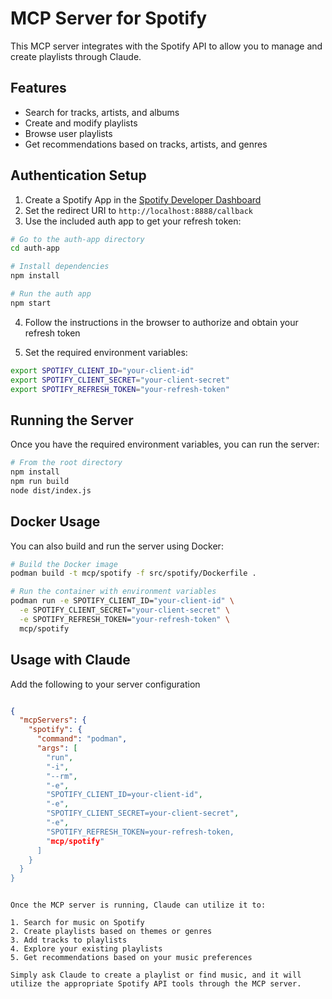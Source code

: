# MCP Server for Spotify

This MCP server integrates with the Spotify API to allow you to manage and create playlists through Claude.

## Features

- Search for tracks, artists, and albums
- Create and modify playlists
- Browse user playlists
- Get recommendations based on tracks, artists, and genres

## Authentication Setup

1. Create a Spotify App in the [Spotify Developer Dashboard](https://developer.spotify.com/dashboard/applications)
2. Set the redirect URI to `http://localhost:8888/callback`
3. Use the included auth app to get your refresh token:

```sh
# Go to the auth-app directory
cd auth-app

# Install dependencies
npm install

# Run the auth app
npm start
```

4. Follow the instructions in the browser to authorize and obtain your refresh token

5. Set the required environment variables:

```sh
export SPOTIFY_CLIENT_ID="your-client-id"
export SPOTIFY_CLIENT_SECRET="your-client-secret"
export SPOTIFY_REFRESH_TOKEN="your-refresh-token"
```

## Running the Server

Once you have the required environment variables, you can run the server:

```sh
# From the root directory
npm install
npm run build
node dist/index.js
```

## Docker Usage

You can also build and run the server using Docker:

```sh
# Build the Docker image
podman build -t mcp/spotify -f src/spotify/Dockerfile .

# Run the container with environment variables
podman run -e SPOTIFY_CLIENT_ID="your-client-id" \
  -e SPOTIFY_CLIENT_SECRET="your-client-secret" \
  -e SPOTIFY_REFRESH_TOKEN="your-refresh-token" \
  mcp/spotify
```

## Usage with Claude

Add the following to your server configuration

```json

{
  "mcpServers": {
    "spotify": {
      "command": "podman",
      "args": [
        "run",
        "-i",
        "--rm",
        "-e",
        "SPOTIFY_CLIENT_ID=your-client-id",
        "-e",
        "SPOTIFY_CLIENT_SECRET=your-client-secret",
        "-e",
        "SPOTIFY_REFRESH_TOKEN=your-refresh-token,
        "mcp/spotify"
      ]
    }
  }
}
```

```

Once the MCP server is running, Claude can utilize it to:

1. Search for music on Spotify
2. Create playlists based on themes or genres
3. Add tracks to playlists
4. Explore your existing playlists
5. Get recommendations based on your music preferences

Simply ask Claude to create a playlist or find music, and it will utilize the appropriate Spotify API tools through the MCP server.
